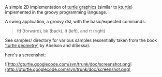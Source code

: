 A simple 2D implementation of [turtle graphics](http://en.wikipedia.org/wiki/Turtle_graphics) (similar to [kturtle](http://en.wikipedia.org/wiki/KTurtle)) implemented in the groovy programming language.

A swing application, a groovy dsl, with the basic/expected commands:
> fd (forward), bk (back), lt (left), and rt (right)

See samples/ directory for various samples (essentially taken from the book ['turtle geometry'](http://books.google.com/books?id=3geYp44hJVcC) by Abelson and diSessa).

here's a screenshot:

![http://gturtle.googlecode.com/svn/trunk/doc/screenshot.png](http://gturtle.googlecode.com/svn/trunk/doc/screenshot.png)